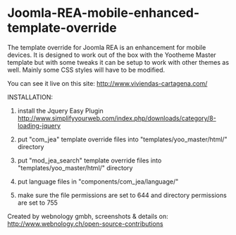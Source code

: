 Joomla-REA-mobile-enhanced-template-override
============================================

The template override for Joomla REA is an enhancement for mobile devices.  It is designed to work out of the box with the Yootheme Master template  but with some tweaks it can be setup to work with other themes as well.  Mainly some CSS styles will have to be modified.

You can see it live on this site: http://www.viviendas-cartagena.com/

INSTALLATION:

1.    install the Jquery Easy Plugin http://www.simplifyyourweb.com/index.php/downloads/category/8-loading-jquery

2.    put "com_jea" template override files into "templates/yoo_master/html/" directory

3.    put "mod_jea_search" template override files into "templates/yoo_master/html/" directory

4.    put language files in "components/com_jea/language/"

5.    make sure the file permissions are set to 644 and directory permissions are set to 755


Created by webnology gmbh, screenshots & details on: http://www.webnology.ch/open-source-contributions

